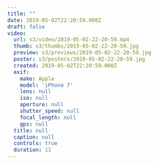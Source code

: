 ```yaml
---
title: ""
date: 2019-05-02T22:20:59.000Z
draft: false
video:
  url: s3/video/2019-05-02-22-20-59.mp4
  thumb: s3/thumbs/2019-05-02-22-20-59.jpg
  preview: s3/previews/2019-05-02-22-20-59.jpg
  poster: s3/posters/2019-05-02-22-20-59.jpg
  created: 2019-05-02T22:20:59.000Z
  exif:
    make: Apple
    model: 'iPhone 7'
    lens: null
    iso: null
    aperture: null
    shutter_speed: null
    focal_length: null
    gps: null
  title: null
  caption: null
  controls: true
  duration: 11
---
```


